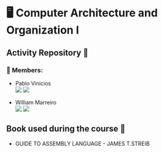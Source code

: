 # 🖥️ Computer Architecture and Organization I
## Activity Repository 📝
### 👥 Members:

- Pablo Vinicios <br>
<a href="http://t.me/PabloVini2811" target="_blank"><img src="https://img.shields.io/badge/-TELEGRAM-blue??style=flat&logo=telegram" target="_blank"></a>
<a href="https://github.com/PabloVini28" target="_blank"><img src="https://img.shields.io/badge/GitHub-100000?style=badge&logo=github&logoColor=white&color=black"></a>

- William Marreiro <br>
<a href="https://t.me/wl11lm" target="_blank"><img src="https://img.shields.io/badge/-TELEGRAM-blue??style=flat&logo=telegram" target="_blank"></a>
<a href="https://github.com/wl11lm" target="_blank"><img src="https://img.shields.io/badge/GitHub-100000?style=badge&logo=github&logoColor=white&color=black"></a>

## Book used during the course 📘

- GUIDE TO ASSEMBLY LANGUAGE - JAMES T.STREIB
